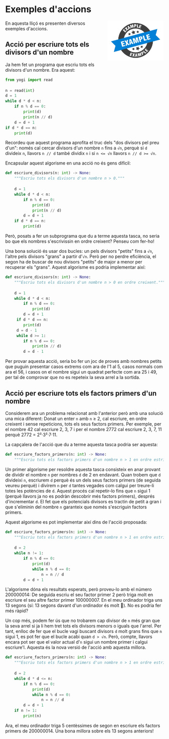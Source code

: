 # Exemples d'accions

<img src='./exemples-accions.png' style='height: 9em; float: right; margin: 0 0 1em 1em;'/>

En aquesta lliçó es presenten diversos exemples d'accions.

## Acció per escriure tots els divisors d'un nombre

Ja hem fet un programa que escriu tots els divisors d'un nombre. Era aquest:

```python
from yogi import read

n = read(int)
d = 1
while d * d < n:
    if n % d == 0:
        print(d)
        print(n // d)
    d = d + 1
if d * d == n:
    print(d)
```

Recordeu que aquest programa aprofita el truc dels "dos divisors pel preu d'un": només cal cercar divisors d'un nombre `n` fins a `√n`, perquè si `d` divideix `n`, llavors `n // d` també dividix `n` i si `n <= √n` llavors `n // d >= √n`.

Encapsular aquest algorisme en una acció no és gens difícil:

```python
def escriure_divisors(n: int) -> None:
    """Escriu tots els divisors d'un nombre n > 0."""

    d = 1
    while d * d < n:
        if n % d == 0:
            print(d)
            print(n // d)
        d = d + 1
    if d * d == n:
        print(d)
```

Però, posats a fer un subprograma que du a terme aquesta tasca, no seria bo que els nombres s'escrivissin en ordre creixent? Penseu com fer-ho!

Una bona solució és usar dos bucles: un pels divisors "petits" fins a `√n`, l'altre pels divisors "grans" a partir d'`√n`. Però per no perdre eficiència, el segon ha de buscar de nou divisors "petits" de major a menor per recuperar els "grans". Aquest algorisme es podria implementar així:

```python
def escriure_divisors(n: int) -> None:
    """Escriu tots els divisors d'un nombre n > 0 en ordre creixent."""

    d = 1
    while d * d < n:
        if n % d == 0:
            print(d)
        d = d + 1
     if d * d == n:
        print(d)
     d = d - 1
     while d >= 1:
        if n % d == 0:
            print(n // d)
        d = d - 1
```

Per provar aquesta acció, seria bo fer un joc de proves amb nombres petits que puguin presentar casos extrems com ara de l'1 al 5, casos normals com ara el 56, i casos on el nombre sigui un quadrat perfecte com ara 25 i 49, per tal de comprovar que no es repeteix la seva arrel a la sortida.

## Acció per escriure tots els factors primers d'un nombre

Considerem ara un problema relacionat amb l'anterior però amb una solució una mica diferent: Donat un enter `n` amb `n` ≥ 2, cal escriure, en ordre creixent i sense repeticions, tots els seus factors primers. Per exemple, per el nombre 42 cal escriure 2, 3, 7 i per el nombre 2772 cal escriure 2, 3, 7, 11 perquè 2772 = 2²·3²·7·11.

La capçalera de l'acció que du a terme aquesta tasca podria ser aquesta:

```python
def escriure_factors_primers(n: int) -> None:
    """Escriu tots els factors primers d'un nombre n > 1 en ordre estrictament creixent."""
```

Un primer algorisme per resoldre aquesta tasca consisteix en anar provant de dividir el nombre `n` per nombres `d` de 2 en endavant. Quan trobem que `d` divideixi `n`, escriurem `d` perquè és un dels seus factors primers (de seguida veureu perquè) i divirem `n` per `d` tantes vegades com calgui per treure-li totes les potències de `d`. Aquest procés cal repetir-lo fins que `n` sigui 1 (perquè llavors ja no es podràn descobrir més factors primers), després d'incrementar `d`. El fet que els potencials divisors es tractin de petit a gran i que s'eliminin del nombre `n` garanteix que només s'escriguin factors primers.

Aquest algorisme es pot implementar així dins de l'acció proposada:

```python
def escriure_factors_primers(n: int) -> None:
    """Escriu tots els factors primers d'un nombre n > 1 en ordre estrictament creixent."""

    d = 2
    while n != 1:
        if n % d == 0:
            print(d)
            while n % d == 0:
                n = n // d
        d = d + 1
```

L'algorisme dóna els resultats esperats, però proveu-lo amb el número 200000014: De seguida escriu el seu factor primer 2 però triga molt en escriure el seu altre factor primer 100000007. En el meu ordinador triga uns 13 segons (sí: 13 segons davant d'un ordinador és molt 🐌). No es podria fer més ràpid?

Un cop més, podem fer ús que no trobarem cap divisor de `n` més gran que la seva arrel si ja li hem tret tots els divisors menors o iguals que l'arrel. Per tant, enlloc de fer que el bucle vagi buscant divisors `d` molt grans fins que `n` sigui 1, es pot fer que el bucle acabi quan `d > √n`. Però, compte, llavors encara pot ser que el valor actual d'`n` sigui un nombre primer i calgui escriure'l. Aquesta és la nova versió de l'acció amb aquesta millora.

```python
def escriure_factors_primers(n: int) -> None:
    """Escriu tots els factors primers d'un nombre n > 1 en ordre estrictament creixent."""

    d = 2
    while d * d <= n:
        if n % d == 0:
            print(d)
            while n % d == 0:
                n = n // d
        d = d + 1
    if n != 1:
        print(n)
```

Ara, el meu ordinador triga 5 centèssimes de segon en escriure els factors primers de 200000014. Una bona millora sobre els 13 segons anteriors!

<Autors autors="jpetit"/>
